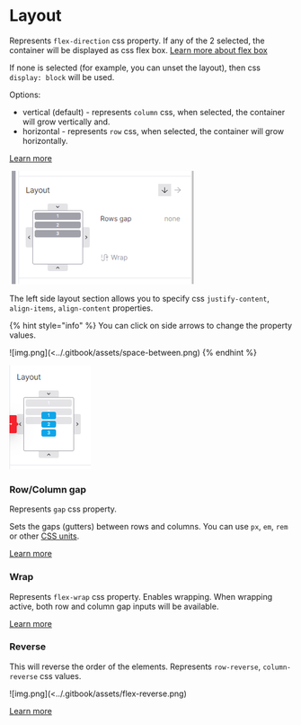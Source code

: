 # Layout

Represents `flex-direction` css property. If any of the 2 selected, the container will be displayed as css flex box. [Learn more about flex box](https://developer.mozilla.org/en-US/docs/Web/CSS/CSS_Flexible_Box_Layout/Basic_Concepts_of_Flexbox)


If none is selected (for example, you can unset the layout), then css `display: block` will be used.

Options:
- vertical (default) - represents `column` css, when selected, the container will grow vertically and.
- horizontal - represents `row` css, when selected, the container will grow horizontally.

[Learn more](https://developer.mozilla.org/en-US/docs/Web/CSS/flex-direction)

![](<../.gitbook/assets/layout.png>)


The left side layout section allows you to specify css `justify-content`, `align-items`, `align-content` properties.

{% hint style="info" %}
You can click on side arrows to change the property values.

![img.png](<../.gitbook/assets/space-between.png)
{% endhint %}

![](<../.gitbook/assets/img.png>)


### Row/Column gap

Represents `gap` css property.

Sets the gaps (gutters) between rows and columns. You can use `px`, `em`, `rem` or other [CSS units](css-units.md).

[Learn more](https://developer.mozilla.org/en-US/docs/Web/CSS/gap)

### Wrap

Represents `flex-wrap` css property. Enables wrapping.  When wrapping active, both row and column gap inputs will be available.

[Learn more](https://developer.mozilla.org/en-US/docs/Web/CSS/flex-wrap)


### Reverse

This will reverse the order of the elements. Represents `row-reverse`, `column-reverse` css values. 

![img.png](<../.gitbook/assets/flex-reverse.png)

[Learn more](https://developer.mozilla.org/en-US/docs/Web/CSS/flex-direction)